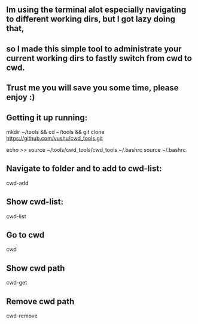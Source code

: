 ## Im using the terminal alot especially navigating to different working dirs, but I got lazy doing that, 
## so I made this simple tool to administrate your current working dirs to fastly switch from cwd to cwd.
## Trust me you will save you some time, please enjoy :)


## Getting it up running:

mkdir ~/tools && cd ~/tools && git clone https://github.com/vushu/cwd_tools.git

echo >> source ~/tools/cwd_tools/cwd_tools ~/.bashrc
source ~/.bashrc

## Navigate to folder and to add to cwd-list:
cwd-add

## Show cwd-list:
cwd-list

## Go to cwd 
cwd <number>

## Show cwd path
cwd-get <number>

## Remove cwd path
cwd-remove <number>



